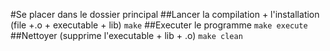 #Se placer dans le dossier principal
##Lancer la compilation + l'installation (file +.o +  executable + lib)
`make`
##Executer le programme
`make execute`
##Nettoyer (supprime l'executable + lib + .o)
`make clean`
